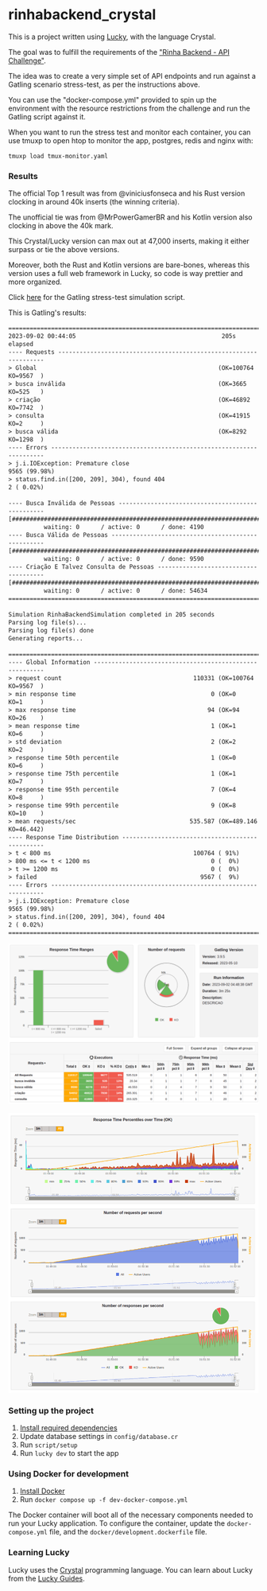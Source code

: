 # rinhabackend_crystal

This is a project written using [Lucky](https://luckyframework.org), with the language Crystal.

The goal was to fulfill the requirements of the ["Rinha Backend - API Challenge"](https://github.com/zanfranceschi/rinha-de-backend-2023-q3/blob/main/INSTRUCOES.md).

The idea was to create a very simple set of API endpoints and run against a Gatling scenario stress-test, as per the instructions above.

You can use the "docker-compose.yml" provided to spin up the environment with the resource restrictions from the challenge and run the Gatling script against it.

When you want to run the stress test and monitor each container, you can use tmuxp to open htop to monitor the app, postgres, redis and nginx with:

    tmuxp load tmux-monitor.yaml

### Results

The official Top 1 result was from @viniciusfonseca and his Rust version clocking in around 40k inserts (the winning criteria).

The unofficial tie was from @MrPowerGamerBR and his Kotlin version also clocking in above the 40k mark.

This Crystal/Lucky version can max out at 47,000 inserts, making it either surpass or tie the above versions.

Moreover, both the Rust and Kotlin versions are bare-bones, whereas this version uses a full web framework in Lucky, so code is way prettier and more organized.

Click [here](https://github.com/zanfranceschi/rinha-de-backend-2023-q3/tree/main/stress-test) for the Gatling stress-test simulation script.

This is Gatling's results:

```
================================================================================
2023-09-02 00:44:05                                         205s elapsed
---- Requests ------------------------------------------------------------------
> Global                                                   (OK=100764 KO=9567  )
> busca inválida                                           (OK=3665   KO=525   )
> criação                                                  (OK=46892  KO=7742  )
> consulta                                                 (OK=41915  KO=2     )
> busca válida                                             (OK=8292   KO=1298  )
---- Errors --------------------------------------------------------------------
> j.i.IOException: Premature close                                 9565 (99.98%)
> status.find.in([200, 209], 304), found 404                          2 ( 0.02%)

---- Busca Inválida de Pessoas -------------------------------------------------
[##########################################################################]100%
          waiting: 0      / active: 0      / done: 4190  
---- Busca Válida de Pessoas ---------------------------------------------------
[##########################################################################]100%
          waiting: 0      / active: 0      / done: 9590  
---- Criação E Talvez Consulta de Pessoas --------------------------------------
[##########################################################################]100%
          waiting: 0      / active: 0      / done: 54634 
================================================================================

Simulation RinhaBackendSimulation completed in 205 seconds
Parsing log file(s)...
Parsing log file(s) done
Generating reports...

================================================================================
---- Global Information --------------------------------------------------------
> request count                                     110331 (OK=100764 KO=9567  )
> min response time                                      0 (OK=0      KO=1     )
> max response time                                     94 (OK=94     KO=26    )
> mean response time                                     1 (OK=1      KO=6     )
> std deviation                                          2 (OK=2      KO=2     )
> response time 50th percentile                          1 (OK=0      KO=6     )
> response time 75th percentile                          1 (OK=1      KO=7     )
> response time 95th percentile                          7 (OK=4      KO=8     )
> response time 99th percentile                          9 (OK=8      KO=10    )
> mean requests/sec                                535.587 (OK=489.146 KO=46.442)
---- Response Time Distribution ------------------------------------------------
> t < 800 ms                                        100764 ( 91%)
> 800 ms <= t < 1200 ms                                  0 (  0%)
> t >= 1200 ms                                           0 (  0%)
> failed                                              9567 (  9%)
---- Errors --------------------------------------------------------------------
> j.i.IOException: Premature close                                 9565 (99.98%)
> status.find.in([200, 209], 304), found 404                          2 ( 0.02%)
================================================================================
```

![Graph 1](imgs/graphs.png)

![Graph 2](imgs/graphs2.png)

### Setting up the project

1. [Install required dependencies](https://luckyframework.org/guides/getting-started/installing#install-required-dependencies)
1. Update database settings in `config/database.cr`
1. Run `script/setup`
1. Run `lucky dev` to start the app

### Using Docker for development

1. [Install Docker](https://docs.docker.com/engine/install/)
1. Run `docker compose up -f dev-docker-compose.yml`

The Docker container will boot all of the necessary components needed to run your Lucky application.
To configure the container, update the `docker-compose.yml` file, and the `docker/development.dockerfile` file.


### Learning Lucky

Lucky uses the [Crystal](https://crystal-lang.org) programming language. You can learn about Lucky from the [Lucky Guides](https://luckyframework.org/guides/getting-started/why-lucky).
